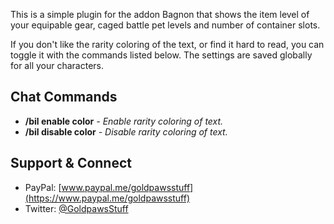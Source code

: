 This is a simple plugin for the addon Bagnon that shows the item level of your equipable gear, caged battle pet levels and number of container slots. 

If you don't like the rarity coloring of the text, or find it hard to read, you can toggle it with the commands listed below. The settings are saved globally for all your characters.  

## **Chat Commands**
* **/bil enable color** _- Enable rarity coloring of text._  
* **/bil disable color** _- Disable rarity coloring of text._  

## **Support & Connect**
* PayPal: [www.paypal.me/goldpawsstuff](https://www.paypal.me/goldpawsstuff)  
* Twitter: [@GoldpawsStuff](https://twitter.com/goldpawsstuff)  
